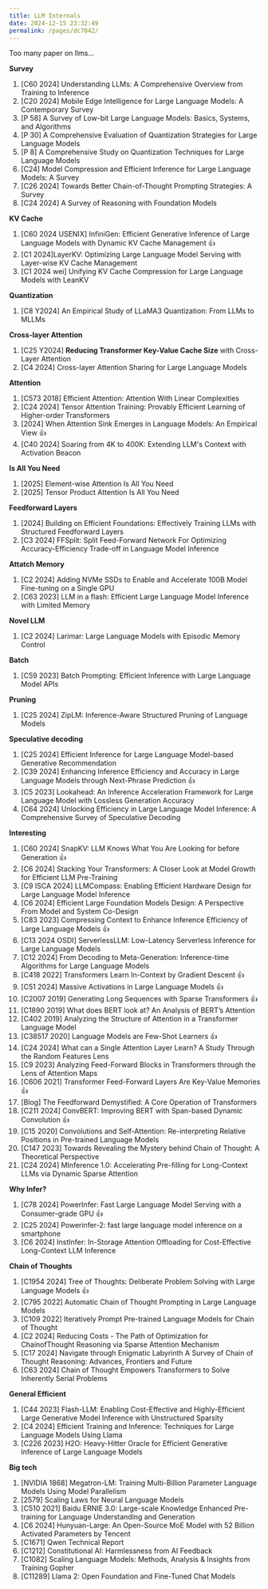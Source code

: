 ```yaml
---
title: LLM Internals
date: 2024-12-15 23:32:49
permalink: /pages/dc7042/
---
```


Too many paper on llms...

**Survey**
1. [C60 2024] Understanding LLMs: A Comprehensive Overview from Training to Inference 
2. [C20 2024] Mobile Edge Intelligence for Large Language Models: A Contemporary Survey
3. [P 58] A Survey of Low-bit Large Language Models: Basics, Systems, and Algorithms
4. [P 30] A Comprehensive Evaluation of Quantization Strategies for Large Language Models
5. [P 8]  A Comprehensive Study on Quantization Techniques for Large Language Models
6. [C24] Model Compression and Efficient Inference for Large Language Models: A Survey
7. [C26 2024] Towards Better Chain-of-Thought Prompting Strategies: A Survey
8. [C24 2024] A Survey of Reasoning with Foundation Models

**KV Cache**
1. [C60 2024 USENIX] InfiniGen: Efficient Generative Inference of Large Language Models with Dynamic KV Cache Management  :+1:
2. [C1 2024]LayerKV: Optimizing Large Language Model Serving with Layer-wise KV Cache Management
3. [C1 2024 wei] Unifying KV Cache Compression for Large Language Models with LeanKV

**Quantization**
1. [C8 Y2024] An Empirical Study of LLaMA3 Quantization: From LLMs to MLLMs

**Cross-layer Attention**
1. [C25 Y2024] **Reducing Transformer Key-Value Cache Size** with Cross-Layer Attention
2. [C4 2024] Cross-layer Attention Sharing for Large Language Models


**Attention**
1. [C573 2018] Efficient Attention: Attention With Linear Complexities
2. [C24 2024] Tensor Attention Training: Provably Efficient Learning of Higher-order Transformers
3. [2024] When Attention Sink Emerges in Language Models: An Empirical View :+1:
4. [C40 2024] Soaring from 4K to 400K: Extending LLM's Context with Activation Beacon

**Is All You Need**
1. [2025] Element-wise Attention Is All You Need
2. [2025] Tensor Product Attention Is All You Need

**Feedforward Layers**
1. [2024] Building on Efficient Foundations: Effectively Training LLMs with Structured Feedforward Layers
2. [C3 2024] FFSplit: Split Feed-Forward Network For Optimizing Accuracy-Efficiency Trade-off in Language Model Inference

**Attatch Memory**
1. [C2 2024] Adding NVMe SSDs to Enable and Accelerate 100B Model Fine-tuning on a Single GPU
2. [C63 2023] LLM in a flash: Efficient Large Language Model Inference with Limited Memory
 
**Novel LLM**

1. [C2 2024] Larimar: Large Language Models with Episodic Memory Control

**Batch**
1. [C59 2023] Batch Prompting: Efficient Inference with Large Language Model APIs

**Pruning**
1. [C25 2024] ZipLM: Inference-Aware Structured Pruning of Language Models

**Speculative decoding**
1. [C25 2024] Efficient Inference for Large Language Model-based Generative Recommendation
2. [C39 2024] Enhancing Inference Efficiency and Accuracy in Large Language Models through Next-Phrase Prediction  :+1:
3. [C5 2023] Lookahead: An Inference Acceleration Framework for Large Language Model with Lossless Generation Accuracy
4. [C64 2024] Unlocking Efficiency in Large Language Model Inference: A Comprehensive Survey of Speculative Decoding

**Interesting**
1. [C60 2024] SnapKV: LLM Knows What You Are Looking for before Generation  :+1:
2. [C6 2024] Stacking Your Transformers: A Closer Look at Model Growth for Efficient LLM Pre-Training
3. [C9 ISCA 2024] LLMCompass: Enabling Efficient Hardware Design for Large Language Model Inference
4. [C6 2024] Efficient Large Foundation Models Design: A Perspective From Model and System Co-Design
5. [C83 2023] Compressing Context to Enhance Inference Efficiency of Large Language Models  :+1:
6. [C13 2024 OSDI] ServerlessLLM: Low-Latency Serverless Inference for Large Language Models
7. [C12 2024] From Decoding to Meta-Generation: Inference-time Algorithms for Large Language Models
8. [C418 2022] Transformers Learn In-Context by Gradient Descent :+1:
9. [C51 2024] Massive Activations in Large Language Models :+1:
10. [C2007 2019] Generating Long Sequences with Sparse Transformers :+1:
11. [C1890 2019] What does BERT look at? An Analysis of BERT’s Attention
12. [C402 2019] Analyzing the Structure of Attention in a Transformer Language Model
13. [C38517 2020] Language Models are Few-Shot Learners :+1:
14. [C24 2024] What can a Single Attention Layer Learn? A Study Through the Random Features Lens
15. [C9 2023] Analyzing Feed-Forward Blocks in Transformers through the Lens of Attention Maps
16. [C606 2021] Transformer Feed-Forward Layers Are Key-Value Memories :+1:
17. [Blog] The Feedforward Demystified: A Core Operation of Transformers
18. [C211 2024] ConvBERT: Improving BERT with Span-based Dynamic Convolution  :+1:
19. [C15 2020] Convolutions and Self-Attention: Re-interpreting Relative Positions in Pre-trained Language Models
20. [C147 2023] Towards Revealing the Mystery behind Chain of Thought: A Theoretical Perspective
21. [C24 2024] MInference 1.0: Accelerating Pre-filling for Long-Context LLMs via Dynamic Sparse Attention

**Why Infer?**
1. [C78 2024] PowerInfer: Fast Large Language Model Serving with a Consumer-grade GPU  :+1:
2. [C25 2024] Powerinfer-2: fast large language model inference on a smartphone
3. [C6 2024] InstInfer: In-Storage Attention Offloading for Cost-Effective Long-Context LLM Inference

**Chain of Thoughts**
1. [C1954 2024] Tree of Thoughts: Deliberate Problem Solving with Large Language Models :+1:
2. [C795 2022] Automatic Chain of Thought Prompting in Large Language Models
3. [C109 2022] Iteratively Prompt Pre-trained Language Models for Chain of Thought
4. [C2 2024] Reducing Costs - The Path of Optimization for ChainofThought Reasoning via Sparse Attention Mechanism
5. [C17 2024] Navigate through Enigmatic Labyrinth A Survey of Chain of Thought Reasoning: Advances, Frontiers and Future
6. [C63 2024] Chain of Thought Empowers Transformers to Solve Inherently Serial Problems

**General Efficient**
1. [C44 2023] Flash-LLM: Enabling Cost-Effective and Highly-Efficient Large Generative Model Inference with Unstructured Sparsity
2. [C4 2024] Efficient Training and Inference: Techniques for Large Language Models Using Llama
3. [C226 2023] H2O: Heavy-Hitter Oracle for Efficient Generative Inference of Large Language Models

**Big tech**
1. [NVIDIA 1868] Megatron-LM: Training Multi-Billion Parameter Language Models Using Model Parallelism
2. [2579] Scaling Laws for Neural Language Models
3. [C510 2021] Baidu ERNIE 3.0: Large-scale Knowledge Enhanced Pre-training for Language Understanding and Generation
4. [C6 2024] Hunyuan-Large: An Open-Source MoE Model with 52 Billion Activated Parameters by Tencent
5. [C1671] Qwen Technical Report 
6. [C1212] Constitutional AI: Harmlessness from AI Feedback
7. [C1082] Scaling Language Models: Methods, Analysis & Insights from Training Gopher
8. [C11289] Llama 2: Open Foundation and Fine-Tuned Chat Models
